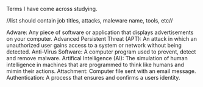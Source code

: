 Terms I have come across studying.

//list should contain job titles, attacks, maleware name, tools, etc//

Adware: Any piece of software or application that displays advertisements on your computer.
Advanced Persistent Threat (APT): An attack in which an unauthorized user gains access to a system or network without being detected.
Anti-Virus Software: A computer program used to prevent, detect and remove malware.
Artifical Intelligence (AI): The simulation of human intelligence in machines that are programmed to think like humans and mimin their actions.
Attachment: Computer file sent with an email message.
Authentication: A process that ensures and confirms a users identity.

